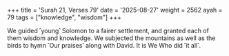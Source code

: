+++
title = 'Surah 21, Verses 79'
date = '2025-08-27'
weight = 2562
ayah = 79
tags = ["knowledge", "wisdom"]
+++

We guided ˹young˺ Solomon to a fairer settlement, and granted each of them wisdom and knowledge. We subjected the mountains as well as the birds to hymn ˹Our praises˺ along with David. It is We Who did ˹it all˺.